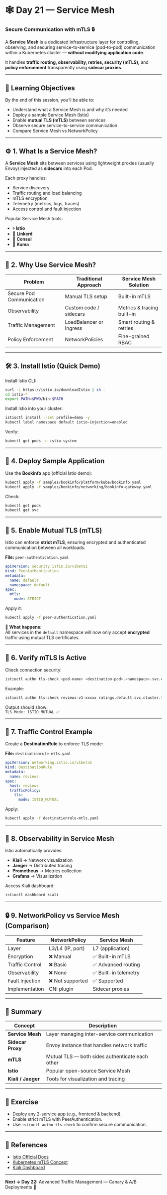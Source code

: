 # 🕸️ Day 21 — Service Mesh  
### Secure Communication with mTLS 🔒

A **Service Mesh** is a dedicated infrastructure layer for controlling, observing, and securing service-to-service (pod-to-pod) communication within a Kubernetes cluster — **without modifying application code**.

It handles **traffic routing, observability, retries, security (mTLS),** and **policy enforcement** transparently using **sidecar proxies**.

---

## 🎯 Learning Objectives

By the end of this session, you’ll be able to:

- Understand what a Service Mesh is and why it’s needed  
- Deploy a sample Service Mesh (Istio)  
- Enable **mutual TLS (mTLS)** between services  
- Observe secure service-to-service communication  
- Compare Service Mesh vs NetworkPolicy  

---

## ⚙️ 1. What Is a Service Mesh?

A **Service Mesh** sits between services using lightweight proxies (usually Envoy) injected as **sidecars** into each Pod.

Each proxy handles:

- Service discovery  
- Traffic routing and load balancing  
- mTLS encryption  
- Telemetry (metrics, logs, traces)  
- Access control and fault injection  

Popular Service Mesh tools:
- 🌀 **Istio**  
- 🧩 **Linkerd**  
- 🐙 **Consul**  
- 🔗 **Kuma**

---

## 🧩 2. Why Use Service Mesh?

| Problem | Traditional Approach | Service Mesh Solution |
|----------|----------------------|------------------------|
| Secure Pod Communication | Manual TLS setup | Built-in mTLS |
| Observability | Custom code / sidecars | Metrics & tracing built-in |
| Traffic Management | LoadBalancer or Ingress | Smart routing & retries |
| Policy Enforcement | NetworkPolicies | Fine-grained RBAC |

---

## 🛠️ 3. Install Istio (Quick Demo)

Install Istio CLI:

```bash
curl -L https://istio.io/downloadIstio | sh -
cd istio-*
export PATH=$PWD/bin:$PATH
```

Install Istio into your cluster:

```bash
istioctl install --set profile=demo -y
kubectl label namespace default istio-injection=enabled
```

Verify:
```bash
kubectl get pods -n istio-system
```

---

## 🧱 4. Deploy Sample Application

Use the **Bookinfo** app (official Istio demo):

```bash
kubectl apply -f samples/bookinfo/platform/kube/bookinfo.yaml
kubectl apply -f samples/bookinfo/networking/bookinfo-gateway.yaml
```

Check:
```bash
kubectl get pods
kubectl get svc
```

---

## 🔐 5. Enable Mutual TLS (mTLS)

Istio can enforce **strict mTLS**, ensuring encrypted and authenticated communication between all workloads.

**File:** `peer-authentication.yaml`

```yaml
apiVersion: security.istio.io/v1beta1
kind: PeerAuthentication
metadata:
  name: default
  namespace: default
spec:
  mtls:
    mode: STRICT
```

Apply it:
```bash
kubectl apply -f peer-authentication.yaml
```

🧠 **What happens:**  
All services in the `default` namespace will now only accept **encrypted** traffic using mutual TLS certificates.

---

## 🔎 6. Verify mTLS Is Active

Check connection security:

```bash
istioctl authn tls-check <pod-name> <destination-pod>.<namespace>.svc.cluster.local
```

Example:
```bash
istioctl authn tls-check reviews-v1-xxxxx ratings.default.svc.cluster.local
```

Output should show:  
`TLS Mode: ISTIO_MUTUAL ✅`

---

## 🧰 7. Traffic Control Example

Create a **DestinationRule** to enforce TLS mode:

**File:** `destinationrule-mtls.yaml`

```yaml
apiVersion: networking.istio.io/v1beta1
kind: DestinationRule
metadata:
  name: reviews
spec:
  host: reviews
  trafficPolicy:
    tls:
      mode: ISTIO_MUTUAL
```

Apply:
```bash
kubectl apply -f destinationrule-mtls.yaml
```

---

## 🧠 8. Observability in Service Mesh

Istio automatically provides:

- **Kiali** → Network visualization  
- **Jaeger** → Distributed tracing  
- **Prometheus** → Metrics collection  
- **Grafana** → Visualization  

Access Kiali dashboard:
```bash
istioctl dashboard kiali
```

---

## 🔒 9. NetworkPolicy vs Service Mesh (Comparison)

| Feature | NetworkPolicy | Service Mesh |
|----------|----------------|--------------|
| Layer | L3/L4 (IP, port) | L7 (application) |
| Encryption | ❌ Manual | ✅ Built-in mTLS |
| Traffic Control | ❌ Basic | ✅ Advanced routing |
| Observability | ❌ None | ✅ Built-in telemetry |
| Fault Injection | ❌ Not supported | ✅ Supported |
| Implementation | CNI plugin | Sidecar proxies |

---

## 🧾 Summary

| Concept | Description |
|----------|--------------|
| **Service Mesh** | Layer managing inter-service communication |
| **Sidecar Proxy** | Envoy instance that handles network traffic |
| **mTLS** | Mutual TLS — both sides authenticate each other |
| **Istio** | Popular open-source Service Mesh |
| **Kiali / Jaeger** | Tools for visualization and tracing |

---

## 🧱 Exercise

- Deploy any 2-service app (e.g., frontend & backend).  
- Enable strict mTLS with PeerAuthentication.  
- Use `istioctl authn tls-check` to confirm secure communication.  

---

## 🧩 References

- [Istio Official Docs](https://istio.io/latest/docs/)  
- [Kubernetes mTLS Concept](https://kubernetes.io/docs/concepts/security/overview/)  
- [Kiali Dashboard](https://kiali.io/)

---

**Next → Day 22:** Advanced Traffic Management — Canary & A/B Deployments 🚦
